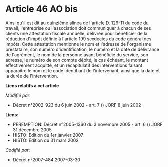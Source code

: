 # Article 46 AO bis

Ainsi qu'il est dit au quinzième alinéa de l'article D. 129-11 du code du travail, l'entreprise ou l'association doit
communiquer à chacun de ses clients une attestation fiscale annuelle, délivrée pour bénéficier de la réduction d'impôt
définie à l'article 199 sexdecies du code général des impôts. Cette attestation mentionne le nom et l'adresse de l'organisme
prestataire, son numéro d'identification, le numéro et la date de délivrance de l'agrément, le nom de la personne ayant
bénéficié du service, son adresse, le numéro de son compte débité, le cas échéant, le montant effectivement acquitté, et un
récapitulatif des interventions faisant apparaître le nom et le code identifiant de l'intervenant, ainsi que la date et la
durée de l'intervention.

**Liens relatifs à cet article**

_Modifié par_:

  - Décret n°2002-923 du 6 juin 2002 - art. 7 () JORF 8 juin 2002

**Liens**:

  - PEREMPTION: Décret n°2005-1360 du 3 novembre 2005 - art. 6 () JORF 31 décembre 2005
  - HISTO: Edition du 1er janvier 2007
  - HISTO: Edition du 31 mars 2002

_Codifié par_:

  - Décret n°2007-484 2007-03-30
